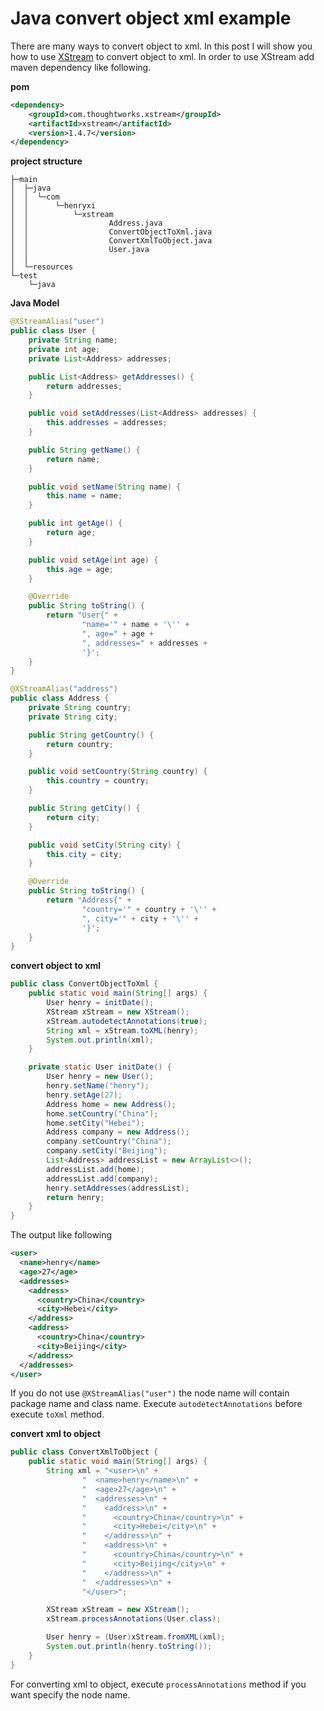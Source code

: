 # Java convert object xml example
There are many ways to convert object to xml. In this post I will show you how to use [XStream](http://x-stream.github.io/)
to convert object to xml. In order to use XStream add maven dependency like following.

**pom**
```xml
<dependency>
    <groupId>com.thoughtworks.xstream</groupId>
    <artifactId>xstream</artifactId>
    <version>1.4.7</version>
</dependency>
```
**project structure**
```
├─main
│  ├─java
│  │  └─com
│  │      └─henryxi
│  │          └─xstream
│  │                  Address.java
│  │                  ConvertObjectToXml.java
│  │                  ConvertXmlToObject.java
│  │                  User.java
│  │
│  └─resources
└─test
    └─java
```
**Java Model**
```java
@XStreamAlias("user")
public class User {
    private String name;
    private int age;
    private List<Address> addresses;

    public List<Address> getAddresses() {
        return addresses;
    }

    public void setAddresses(List<Address> addresses) {
        this.addresses = addresses;
    }

    public String getName() {
        return name;
    }

    public void setName(String name) {
        this.name = name;
    }

    public int getAge() {
        return age;
    }

    public void setAge(int age) {
        this.age = age;
    }

    @Override
    public String toString() {
        return "User{" +
                "name='" + name + '\'' +
                ", age=" + age +
                ", addresses=" + addresses +
                '}';
    }
}
```
```java
@XStreamAlias("address")
public class Address {
    private String country;
    private String city;

    public String getCountry() {
        return country;
    }

    public void setCountry(String country) {
        this.country = country;
    }

    public String getCity() {
        return city;
    }

    public void setCity(String city) {
        this.city = city;
    }

    @Override
    public String toString() {
        return "Address{" +
                "country='" + country + '\'' +
                ", city='" + city + '\'' +
                '}';
    }
}

```
**convert object to xml**
```java
public class ConvertObjectToXml {
    public static void main(String[] args) {
        User henry = initDate();
        XStream xStream = new XStream();
        xStream.autodetectAnnotations(true);
        String xml = xStream.toXML(henry);
        System.out.println(xml);
    }

    private static User initDate() {
        User henry = new User();
        henry.setName("henry");
        henry.setAge(27);
        Address home = new Address();
        home.setCountry("China");
        home.setCity("Hebei");
        Address company = new Address();
        company.setCountry("China");
        company.setCity("Beijing");
        List<Address> addressList = new ArrayList<>();
        addressList.add(home);
        addressList.add(company);
        henry.setAddresses(addressList);
        return henry;
    }
}
```
The output like following
```xml
<user>
  <name>henry</name>
  <age>27</age>
  <addresses>
    <address>
      <country>China</country>
      <city>Hebei</city>
    </address>
    <address>
      <country>China</country>
      <city>Beijing</city>
    </address>
  </addresses>
</user>

```
If you do not use `@XStreamAlias("user")` the node name will contain package name and class name. Execute `autodetectAnnotations`
before execute `toXml` method.

**convert xml to object**
```java
public class ConvertXmlToObject {
    public static void main(String[] args) {
        String xml = "<user>\n" +
                "  <name>henry</name>\n" +
                "  <age>27</age>\n" +
                "  <addresses>\n" +
                "    <address>\n" +
                "      <country>China</country>\n" +
                "      <city>Hebei</city>\n" +
                "    </address>\n" +
                "    <address>\n" +
                "      <country>China</country>\n" +
                "      <city>Beijing</city>\n" +
                "    </address>\n" +
                "  </addresses>\n" +
                "</user>";

        XStream xStream = new XStream();
        xStream.processAnnotations(User.class);

        User henry = (User)xStream.fromXML(xml);
        System.out.println(henry.toString());
    }
}
```
For converting xml to object, execute `processAnnotations` method if you want specify the node name.
